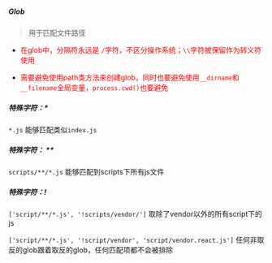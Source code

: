 ##### Glob 

> 用于匹配文件路径

+ <font color=red>在glob中，分隔符永远是 `/`字符，不区分操作系统；`\\`字符被保留作为转义符使用</font>

+ <font color=red>需要避免使用path类方法来创建glob，同时也要避免使用`__dirname`和`__filename`全局变量，`process.cwd()`也要避免</font>

##### 特殊字符：*

`*.js`     能够匹配类似`index.js`

##### 特殊字符： **

`scripts/**/*.js`   能够匹配到scripts下所有js文件

##### 特殊字符：!

`['script/**/*.js', '!scripts/vendor/']`   取除了vendor以外的所有script下的js

`['script/**/*.js', '!script/vendor', 'script/vendor.react.js']`   任何非取反的glob跟着取反的glob，任何匹配项都不会被排除